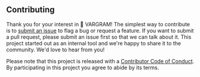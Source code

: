 ## Contributing

Thank you for your interest in 🧬 VARGRAM! The simplest way to contribute is to [submit an issue](https://github.com/pgcbioinfo/vargram/issues) to flag a bug or request a feature. If you want to submit a pull request, please submit an issue first so that we can talk about it. This project started out as an internal tool and we're happy to share it to the community. We'd love to hear from you! 

Please note that this project is released with a [Contributor Code of Conduct](https://github.com/pgcbioinfo/vargram/blob/main/CODE_OF_CONDUCT.md). By participating in this project you agree to abide by its terms.